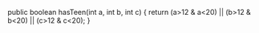 public boolean hasTeen(int a, int b, int c) {
  return (a>12 & a<20) || (b>12 & b<20) || (c>12 & c<20);
}